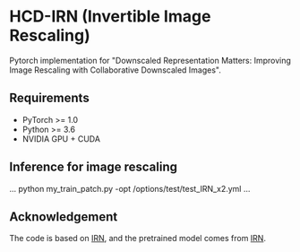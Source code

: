 # HCD-IRN (Invertible Image Rescaling)
Pytorch implementation for "Downscaled Representation Matters: Improving Image Rescaling with Collaborative Downscaled Images".

## Requirements
- PyTorch >= 1.0
- Python >= 3.6
- NVIDIA GPU + CUDA

## Inference for image rescaling
...
python my_train_patch.py -opt /options/test/test_IRN_x2.yml
...
## Acknowledgement
The code is based on [IRN](https://github.com/pkuxmq/Invertible-Image-Rescaling), and the pretrained model comes from [IRN](https://github.com/pkuxmq/Invertible-Image-Rescaling).
